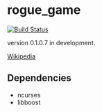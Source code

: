 # rogue_game
[![Build Status](https://travis-ci.org/tanacchi/rogue_game.png)](https://travis-ci.org/tanacchi/rogue_game)

version 0.1.0.7 in development.

[Wikipedia](https://ja.wikipedia.org/wiki/%E3%83%AD%E3%83%BC%E3%82%B0)

## Dependencies
* ncurses
* libboost
